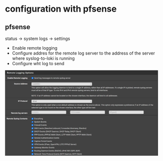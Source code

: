 # configuration with pfsense
## pfsense
status -> system logs -> settings

- Enable remote logging
- Configure addres for the remote log server to the address of the server where syslog-to-loki is running
- Configure wht log to send

![pfsense screenshot](pfsense_config.png)
